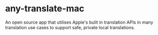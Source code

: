 # any-translate-mac
An open source app that utilises Apple's bulit in translation APIs in many translation use cases to support safe, private local translations.
